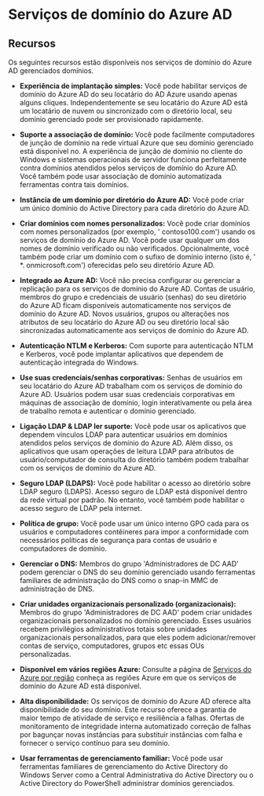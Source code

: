 <properties
    pageTitle="Serviços de domínio Active Directory do Azure: Recursos | Microsoft Azure"
    description="Recursos dos serviços de domínio Active Directory do Azure"
    services="active-directory-ds"
    documentationCenter=""
    authors="mahesh-unnikrishnan"
    manager="stevenpo"
    editor="curtand"/>

<tags
    ms.service="active-directory-ds"
    ms.workload="identity"
    ms.tgt_pltfrm="na"
    ms.devlang="na"
    ms.topic="article"
    ms.date="10/07/2016"
    ms.author="maheshu"/>

# <a name="azure-ad-domain-services"></a>Serviços de domínio do Azure AD

## <a name="features"></a>Recursos
Os seguintes recursos estão disponíveis nos serviços de domínio do Azure AD gerenciados domínios.

- **Experiência de implantação simples:** Você pode habilitar serviços de domínio do Azure AD do seu locatário do AD Azure usando apenas alguns cliques. Independentemente se seu locatário do Azure AD está um locatário de nuvem ou sincronizado com o diretório local, seu domínio gerenciado pode ser provisionado rapidamente.

- **Suporte a associação de domínio:** Você pode facilmente computadores de junção de domínio na rede virtual Azure que seu domínio gerenciado está disponível no. A experiência de junção de domínio no cliente do Windows e sistemas operacionais de servidor funciona perfeitamente contra domínios atendidos pelos serviços de domínio do Azure AD. Você também pode usar associação de domínio automatizada ferramentas contra tais domínios.

- **Instância de um domínio por diretório do Azure AD:** Você pode criar um único domínio do Active Directory para cada diretório do Azure AD.

- **Criar domínios com nomes personalizados:** Você pode criar domínios com nomes personalizados (por exemplo, ' contoso100.com') usando os serviços de domínio do Azure AD. Você pode usar qualquer um dos nomes de domínio verificado ou não verificados. Opcionalmente, você também pode criar um domínio com o sufixo de domínio interno (isto é, ' *. onmicrosoft.com') oferecidas pelo seu diretório Azure AD.

- **Integrado ao Azure AD:** Você não precisa configurar ou gerenciar a replicação para os serviços de domínio do Azure AD. Contas de usuário, membros do grupo e credenciais de usuário (senhas) do seu diretório do Azure AD ficam disponíveis automaticamente nos serviços de domínio do Azure AD. Novos usuários, grupos ou alterações nos atributos de seu locatário do Azure AD ou seu diretório local são sincronizadas automaticamente aos serviços de domínio do Azure AD.

- **Autenticação NTLM e Kerberos:** Com suporte para autenticação NTLM e Kerberos, você pode implantar aplicativos que dependem de autenticação integrada do Windows.

- **Use suas credenciais/senhas corporativas:** Senhas de usuários em seu locatário do Azure AD trabalham com os serviços de domínio do Azure AD. Usuários podem usar suas credenciais corporativas em máquinas de associação de domínio, login interativamente ou pela área de trabalho remota e autenticar o domínio gerenciado.

- **Ligação LDAP & LDAP ler suporte:** Você pode usar os aplicativos que dependem vínculos LDAP para autenticar usuários em domínios atendidos pelos serviços de domínio do Azure AD. Além disso, os aplicativos que usam operações de leitura LDAP para atributos de usuário/computador de consulta do diretório também podem trabalhar com os serviços de domínio do Azure AD.

- **Seguro LDAP (LDAPS):** Você pode habilitar o acesso ao diretório sobre LDAP seguro (LDAPS). Acesso seguro de LDAP está disponível dentro da rede virtual por padrão. No entanto, você também pode habilitar o acesso seguro de LDAP pela internet.

- **Política de grupo:** Você pode usar um único interno GPO cada para os usuários e computadores contêineres para impor a conformidade com necessários políticas de segurança para contas de usuário e computadores de domínio.

- **Gerenciar o DNS:** Membros do grupo 'Administradores de DC AAD' podem gerenciar o DNS do seu domínio gerenciado usando ferramentas familiares de administração do DNS como o snap-in MMC de administração de DNS.

- **Criar unidades organizacionais personalizado (organizacionais):** Membros do grupo 'Administradores de DC AAD' podem criar unidades organizacionais personalizados no domínio gerenciado. Esses usuários recebem privilégios administrativos totais sobre unidades organizacionais personalizados, para que eles podem adicionar/remover contas de serviço, computadores, grupos etc essas OUs personalizadas.

- **Disponível em vários regiões Azure:** Consulte a página de [Serviços do Azure por região](https://azure.microsoft.com/regions/#services/) conheça as regiões Azure em que os serviços de domínio do Azure AD está disponível.

- **Alta disponibilidade:** Os serviços de domínio do Azure AD oferece alta disponibilidade do seu domínio. Este recurso oferece a garantia de maior tempo de atividade de serviço e resiliência a falhas. Ofertas de monitoramento de integridade interna automatizado correção de falhas por bagunçar novas instâncias para substituir instâncias com falha e fornecer o serviço contínuo para seu domínio.

- **Usar ferramentas de gerenciamento familiar:** Você pode usar ferramentas familiares de gerenciamento do Active Directory do Windows Server como a Central Administrativa do Active Directory ou o Active Directory do PowerShell administrar domínios gerenciados.
